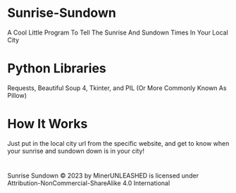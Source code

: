 # Sunrise-Sundown
 A Cool Little Program To Tell The Sunrise And Sundown Times In Your Local City

# Python Libraries
 Requests, Beautiful Soup 4, Tkinter, and PIL (Or More Commonly Known As Pillow)

# How It Works
 Just put in the local city url from the specific website, and get to know when your sunrise and sundown down is in your city!
#
Sunrise Sundown © 2023 by MinerUNLEASHED is licensed under Attribution-NonCommercial-ShareAlike 4.0 International 
